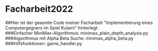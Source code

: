 # Facharbeit2022
##Hier ist der geasmte Code meiner Facharbeit "Implementierung eines Computergegners im Spiel Kulami" hinterlegt.  
###Einfacher MiniMax-Algorithmus: minimax_plain_depth_analysis.py  
###Algorithmus mit Alpha Beta Suche: minimax_alpha_beta.py  
###Hilfsfunktionen: game_handler.py  
